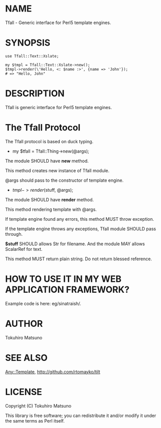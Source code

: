 # NAME

Tfall - Generic interface for Perl5 template engines.

# SYNOPSIS

    use Tfall::Text::Xslate;

    my $tmpl = Tfall::Text::Xslate->new();
    $tmpl->render(\'Hello, <: $name :>', {name => 'John'});
    # => "Hello, John"

# DESCRIPTION

Tfall is generic interface for Perl5 template engines.

# The Tfall Protocol

The Tfall protocol is based on duck typing.

- my $tfall = Tfall::Thing->new(@args);

The module SHOULD have __new__ method.

This method creates new instance of Tfall module.

@args should pass to the constructor of template engine.

- $tmpl->render($stuff, @args);

The module SHOULD have __render__ method.

This method rendering template with @args.

If template engine found any errors, this method MUST throw exception.

If the template engine throws any exceptions, Tfall module SHOULD pass through.

__$stuff__ SHOULD allows Str for filename. And the module MAY allows ScalarRef for text.

This method MUST return plain string. Do not return blessed reference.

# HOW TO USE IT IN MY WEB APPLICATION FRAMEWORK?

Example code is here: eg/sinatraish/.

# AUTHOR

Tokuhiro Matsuno <tokuhirom AAJKLFJEF GMAIL COM>

# SEE ALSO

[Any::Template](http://search.cpan.org/perldoc?Any::Template), <http://github.com/rtomayko/tilt>

# LICENSE

Copyright (C) Tokuhiro Matsuno

This library is free software; you can redistribute it and/or modify
it under the same terms as Perl itself.